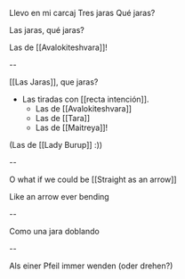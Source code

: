 Llevo en mi carcaj
Tres jaras
Qué jaras?

Las jaras,
    qué jaras?

Las de [[Avalokiteshvara]]!

--

[[Las Jaras]], que jaras?

- Las tiradas con [[recta intención]].
  - Las de [[Avalokiteshvara]]
  - Las de [[Tara]]
  - Las de [[Maitreya]]!

(Las de [[Lady Burup]] :))

--

O what if we could be
[[Straight as an arrow]]

Like an arrow
ever bending

--

Como una jara
doblando

--

Als einer Pfeil
immer wenden (oder drehen?)
